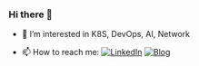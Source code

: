 ### Hi there 👋
- 🌱 I’m interested in K8S, DevOps, AI, Network


- 📫 How to reach me: 
[![LinkedIn](https://img.shields.io/badge/LinkedIn-0A66C2?style=flat-square&logo=linkedin&logoColor=black)](https://www.linkedin.com/in/seoyoung-park-a78982217/)
[![Blog](https://img.shields.io/badge/Blog-03C75A?style=flat-square&logo=Blog&logoColor=black)](https://blog.naver.com/psy7361c)
<!-- [![태그이름](https://img.shields.io/badge/태그에 적히는 글씨-태그색?style=flat-square&logo=로고이름&logoColor=로고색)](관련된 내 링크) -->


<!--
**WESTZERO115/WESTZERO115** is a ✨ _special_ ✨ repository because its `README.md` (this file) appears on your GitHub profile.

Here are some ideas to get you started:



- 🔭 I’m currently working on ...

- 👯 I’m looking to collaborate on ...
- 🤔 I’m looking for help with ...
- 💬 Ask me about ...

- 😄 Pronouns: ...
- ⚡ Fun fact: ...
-->
